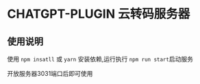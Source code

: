   # CHATGPT-PLUGIN 云转码服务器

  ## 使用说明
  使用 `npm insatll` 或 `yarn` 安装依赖,运行执行 `npm run start`启动服务

  开放服务器3031端口后即可使用